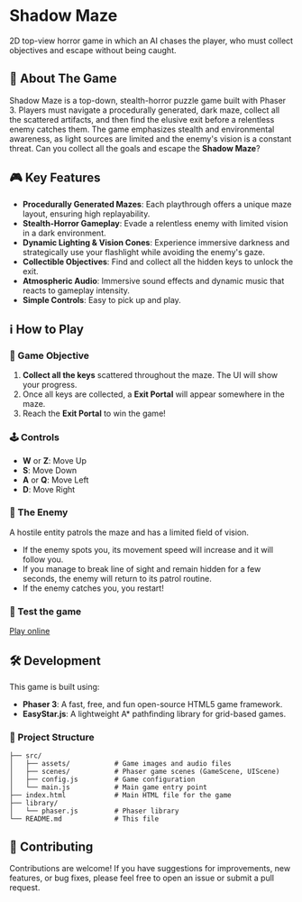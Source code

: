 # Shadow Maze

2D top-view horror game in which an AI chases the player, who must collect objectives and escape without being caught.

## 📌 About The Game

Shadow Maze is a top-down, stealth-horror puzzle game built with Phaser 3. Players must navigate a procedurally generated, dark maze, collect all the scattered artifacts, and then find the elusive exit before a relentless enemy catches them. The game emphasizes stealth and environmental awareness, as light sources are limited and the enemy's vision is a constant threat. Can you collect all the goals and escape the **Shadow Maze**?

## 🎮 Key Features

* **Procedurally Generated Mazes**: Each playthrough offers a unique maze layout, ensuring high replayability.
* **Stealth-Horror Gameplay**: Evade a relentless enemy with limited vision in a dark environment.
* **Dynamic Lighting & Vision Cones**: Experience immersive darkness and strategically use your flashlight while avoiding the enemy's gaze.
* **Collectible Objectives**: Find and collect all the hidden keys to unlock the exit.
* **Atmospheric Audio**: Immersive sound effects and dynamic music that reacts to gameplay intensity.
* **Simple Controls**: Easy to pick up and play.

## ℹ️ How to Play

### 📜 Game Objective
1.  **Collect all the keys** scattered throughout the maze. The UI will show your progress.
2.  Once all keys are collected, a **Exit Portal** will appear somewhere in the maze.
3.  Reach the **Exit Portal** to win the game!

### 🕹️ Controls
* **W** or **Z**: Move Up
* **S**: Move Down
* **A** or **Q**: Move Left
* **D**: Move Right

### 👺 The Enemy
A hostile entity patrols the maze and has a limited field of vision.
* If the enemy spots you, its movement speed will increase and it will follow you.
* If you manage to break line of sight and remain hidden for a few seconds, the enemy will return to its patrol routine.
* If the enemy catches you, you restart!

### 🚀 Test the game
[Play online](https://deitsuki.netlify.app/invalid-url)

## 🛠️ Development

This game is built using:
* **Phaser 3**: A fast, free, and fun open-source HTML5 game framework.
* **EasyStar.js**: A lightweight A\* pathfinding library for grid-based games.

### 🌳 Project Structure

```
├── src/
│   ├── assets/           # Game images and audio files
│   ├── scenes/           # Phaser game scenes (GameScene, UIScene)
│   ├── config.js         # Game configuration
│   └── main.js           # Main game entry point
├── index.html            # Main HTML file for the game
├── library/
│   └── phaser.js         # Phaser library
└── README.md             # This file
```

## 🌟 Contributing

Contributions are welcome! If you have suggestions for improvements, new features, or bug fixes, please feel free to open an issue or submit a pull request.
